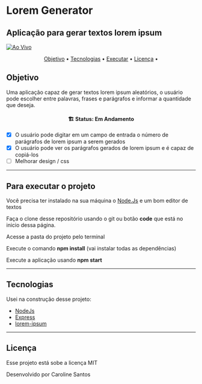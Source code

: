 
# Lorem Generator
## Aplicação para gerar textos lorem ipsum

[![Ao Vivo](https://img.shields.io/website-up-down-green-red/http/shields.io.svg)](https://generator-lorem.herokuapp.com/)

<p align="center">
 <a href="#objetivo">Objetivo</a> •
 <a href="#tecnologias">Tecnologias</a> • 
 <a href="#contribuicao">Executar</a> • 
 <a href="#licenc-a">Licença</a> • 

</p>

## Objetivo
Uma aplicação capaz de gerar textos lorem ipsum aleatórios, o usuário pode escolher entre palavras, frases e parágrafos e informar a quantidade que deseja.

<h4 align="center"> 
	🏗  Status: Em Andamento 
</h4>

- [x] O usuário pode digitar em um campo de entrada o número de parágrafos de lorem ipsum a serem gerados
- [x] O usuário pode ver os parágrafos gerados de lorem ipsum e é capaz de copiá-los
- [ ] Melhorar design / css
___
## Para executar o projeto

Você precisa ter instalado na sua máquina o [Node.Js](https://nodejs.org/en/download/) e um bom editor de textos

Faça o clone desse repositório usando o git ou botão **code** que está no inicio dessa página.

Acesse a pasta do projeto pelo terminal

Execute o comando **npm install** (vai instalar todas as dependências)

Execute a aplicação usando **npm start**

___
## Tecnologias
Usei na construção desse projeto:

* [NodeJs](https://nodejs.org/en/download/)
* [Express](https://expressjs.com/pt-br/)
* [lorem-ipsum](https://www.npmjs.com/package/lorem-ipsum)

___
## Licença
Esse projeto está sobe a licença MIT

Desenvolvido por Caroline Santos 

